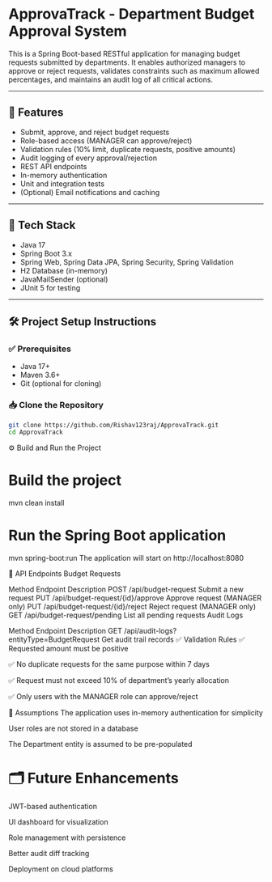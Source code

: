 # ApprovaTrack - Department Budget Approval System

This is a Spring Boot-based RESTful application for managing budget requests submitted by departments. It enables authorized managers to approve or reject requests, validates constraints such as maximum allowed percentages, and maintains an audit log of all critical actions.

---

## 📌 Features

- Submit, approve, and reject budget requests
- Role-based access (MANAGER can approve/reject)
- Validation rules (10% limit, duplicate requests, positive amounts)
- Audit logging of every approval/rejection
- REST API endpoints
- In-memory authentication
- Unit and integration tests
- (Optional) Email notifications and caching

---

## 🚀 Tech Stack

- Java 17
- Spring Boot 3.x
- Spring Web, Spring Data JPA, Spring Security, Spring Validation
- H2 Database (in-memory)
- JavaMailSender (optional)
- JUnit 5 for testing

---

## 🛠️ Project Setup Instructions

### ✅ Prerequisites

- Java 17+
- Maven 3.6+
- Git (optional for cloning)

### 📥 Clone the Repository

```bash
git clone https://github.com/Rishav123raj/ApprovaTrack.git
cd ApprovaTrack
```

⚙️ Build and Run the Project
# Build the project
mvn clean install

# Run the Spring Boot application
mvn spring-boot:run
The application will start on http://localhost:8080

🧪 API Endpoints
Budget Requests

Method	Endpoint	Description
POST	/api/budget-request	Submit a new request
PUT	/api/budget-request/{id}/approve	Approve request (MANAGER only)
PUT	/api/budget-request/{id}/reject	Reject request (MANAGER only)
GET	/api/budget-request/pending	List all pending requests
Audit Logs

Method	Endpoint	Description
GET	/api/audit-logs?entityType=BudgetRequest	Get audit trail records
✅ Validation Rules
✅ Requested amount must be positive

✅ No duplicate requests for the same purpose within 7 days

✅ Request must not exceed 10% of department’s yearly allocation

✅ Only users with the MANAGER role can approve/reject

🧠 Assumptions
The application uses in-memory authentication for simplicity

User roles are not stored in a database

The Department entity is assumed to be pre-populated

# 🗂️ Future Enhancements
JWT-based authentication

UI dashboard for visualization

Role management with persistence

Better audit diff tracking

Deployment on cloud platforms
